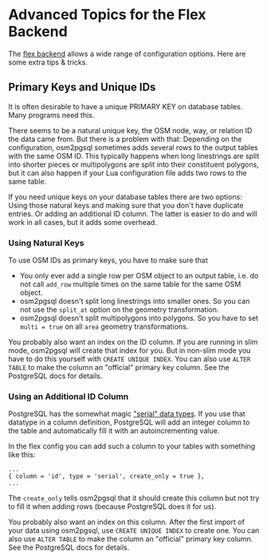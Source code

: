 
# Advanced Topics for the Flex Backend

The [flex backend](flex.md) allows a wide range of configuration options. Here
are some extra tips & tricks.

## Primary Keys and Unique IDs

It is often desirable to have a unique PRIMARY KEY on database tables. Many
programs need this.

There seems to be a natural unique key, the OSM node, way, or relation ID the
data came from. But there is a problem with that: Depending on the
configuration, osm2pgsql sometimes adds several rows to the output tables with
the same OSM ID. This typically happens when long linestrings are split into
shorter pieces or multipolygons are split into their constituent polygons, but
it can also happen if your Lua configuration file adds two rows to the same
table.

If you need unique keys on your database tables there are two options: Using
those natural keys and making sure that you don't have duplicate entries. Or
adding an additional ID column. The latter is easier to do and will work in
all cases, but it adds some overhead.

### Using Natural Keys

To use OSM IDs as primary keys, you have to make sure that

* You only ever add a single row per OSM object to an output table, i.e. do
  not call `add_row` multiple times on the same table for the same OSM object.
* osm2pgsql doesn't split long linestrings into smaller ones. So you can not
  use the `split_at` option on the geometry transformation.
* osm2pgsql doesn't split multipolygons into polygons. So you have to set
  `multi = true` on all `area` geometry transformations.

You probably also want an index on the ID column. If you are running in slim
mode, osm2pgsql will create that index for you. But in non-slim mode you have
to do this yourself with `CREATE UNIQUE INDEX`. You can also use `ALTER TABLE`
to make the column an "official" primary key column. See the PostgreSQL docs
for details.

### Using an Additional ID Column

PostgreSQL has the somewhat magic
["serial" data types](https://www.postgresql.org/docs/12/datatype-numeric.html#DATATYPE-SERIAL).
If you use that datatype in a column definition, PostgreSQL will add an
integer column to the table and automatically fill it with an autoincrementing
value.

In the flex config you can add such a column to your tables with something
like this:

```
...
{ column = 'id', type = 'serial', create_only = true },
...
```

The `create_only` tells osm2pgsql that it should create this column but not
try to fill it when adding rows (because PostgreSQL does it for us).

You probably also want an index on this column. After the first import of your
data using osm2pgsql, use `CREATE UNIQUE INDEX` to create one. You can also use
`ALTER TABLE` to make the column an "official" primary key column. See the
PostgreSQL docs for details.

